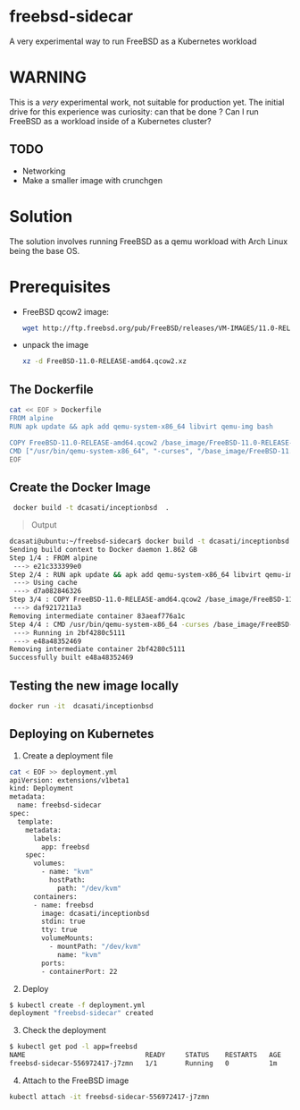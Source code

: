 # freebsd-sidecar
A very experimental way to run FreeBSD as a Kubernetes workload 

# WARNING

This is a _very_ experimental work, not suitable for production yet. The initial drive for this experience was curiosity: can that be done ? Can I run FreeBSD as a workload inside of a Kubernetes cluster?

## TODO
 - Networking
 - Make a smaller image with crunchgen

# Solution

The solution involves running FreeBSD as a qemu workload with Arch Linux being the base OS.

# Prerequisites

- FreeBSD qcow2 image: 
  ```bash
  wget http://ftp.freebsd.org/pub/FreeBSD/releases/VM-IMAGES/11.0-RELEASE/amd64/Latest/FreeBSD-11.0-RELEASE-amd64.qcow2.xz
  ```
- unpack the image

  ```bash
  xz -d FreeBSD-11.0-RELEASE-amd64.qcow2.xz
  ```

## The Dockerfile

```bash
cat << EOF > Dockerfile
FROM alpine
RUN apk update && apk add qemu-system-x86_64 libvirt qemu-img bash

COPY FreeBSD-11.0-RELEASE-amd64.qcow2 /base_image/FreeBSD-11.0-RELEASE-amd64.qcow2
CMD ["/usr/bin/qemu-system-x86_64", "-curses", "/base_image/FreeBSD-11.0-RELEASE-amd64.qcow2"]
EOF
```

## Create the Docker Image

```bash
 docker build -t dcasati/inceptionbsd  .
 ```
> Output
```bash
dcasati@ubuntu:~/freebsd-sidecar$ docker build -t dcasati/inceptionbsd  .
Sending build context to Docker daemon 1.862 GB
Step 1/4 : FROM alpine
 ---> e21c333399e0
Step 2/4 : RUN apk update && apk add qemu-system-x86_64 libvirt qemu-img bash
 ---> Using cache
 ---> d7a082846326
Step 3/4 : COPY FreeBSD-11.0-RELEASE-amd64.qcow2 /base_image/FreeBSD-11.0-RELEASE-amd64.qcow2
 ---> daf9217211a3
Removing intermediate container 83aeaf776a1c
Step 4/4 : CMD /usr/bin/qemu-system-x86_64 -curses /base_image/FreeBSD-11.0-RELEASE-amd64.qcow2
 ---> Running in 2bf4280c5111
 ---> e48a48352469
Removing intermediate container 2bf4280c5111
Successfully built e48a48352469
```

## Testing the new image locally

```bash
docker run -it  dcasati/inceptionbsd
```

## Deploying on Kubernetes

1. Create a deployment file

```bash
cat < EOF >> deployment.yml
apiVersion: extensions/v1beta1
kind: Deployment
metadata:
  name: freebsd-sidecar
spec:
  template:
    metadata:
      labels:
        app: freebsd
    spec:
      volumes:
        - name: "kvm"
          hostPath:
            path: "/dev/kvm"
      containers:
      - name: freebsd
        image: dcasati/inceptionbsd
        stdin: true
        tty: true
        volumeMounts:
          - mountPath: "/dev/kvm"
            name: "kvm"
        ports:
        - containerPort: 22
 ```
2. Deploy

```bash
$ kubectl create -f deployment.yml
deployment "freebsd-sidecar" created
```

3. Check the deployment

```bash
$ kubectl get pod -l app=freebsd
NAME                              READY     STATUS    RESTARTS   AGE
freebsd-sidecar-556972417-j7zmn   1/1       Running   0          1m
```
4. Attach to the FreeBSD image

```bash
kubectl attach -it freebsd-sidecar-556972417-j7zmn 
```
